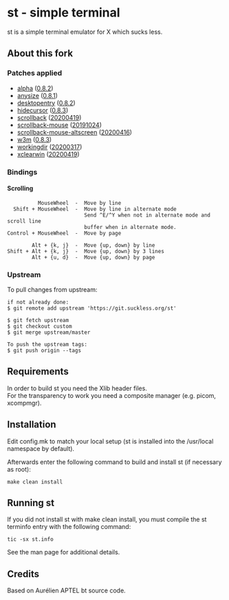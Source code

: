 # st - simple terminal
st is a simple terminal emulator for X which sucks less.


## About this fork
### Patches applied
 - [alpha](https://st.suckless.org/patches/alpha/)
 ([0.8.2](https://st.suckless.org/patches/alpha/st-alpha-0.8.2.diff))
 - [anysize](https://st.suckless.org/patches/anysize/)
 ([0.8.1](https://st.suckless.org/patches/anysize/st-anysize-0.8.1.diff))
 - [desktopentry](https://st.suckless.org/patches/desktopentry/)
 ([0.8.2](https://st.suckless.org/patches/desktopentry/st-desktopentry-0.8.2.diff))
 - [hidecursor](https://st.suckless.org/patches/hidecursor/)
 ([0.8.3](https://st.suckless.org/patches/hidecursor/st-hidecursor-0.8.3.diff))
 - [scrollback](https://st.suckless.org/patches/scrollback/)
 ([20200419](https://st.suckless.org/patches/scrollback/st-scrollback-20200419-72e3f6c.diff))
 - [scrollback-mouse](https://st.suckless.org/patches/scrollback/)
 ([20191024](https://st.suckless.org/patches/scrollback/st-scrollback-mouse-20191024-a2c479.diff))
 - [scrollback-mouse-altscreen](https://st.suckless.org/patches/scrollback/)
 ([20200416](https://st.suckless.org/patches/scrollback/st-scrollback-mouse-altscreen-20200416-5703aa0.diff))
 - [w3m](https://st.suckless.org/patches/w3m/)
 ([0.8.3](https://st.suckless.org/patches/w3m/st-w3m-0.8.3.diff))
 - [workingdir](https://st.suckless.org/patches/workingdir/)
 ([20200317](https://st.suckless.org/patches/workingdir/st-workingdir-20200317-51e19ea.diff))
 - [xclearwin](http://st.suckless.org/patches/xclearwin/)
 ([20200419](http://st.suckless.org/patches/xclearwin/st-xclearwin-20200419-6ee7143.diff))

### Bindings
#### Scrolling
```
          MouseWheel  -  Move by line
  Shift + MouseWheel  -  Move by line in alternate mode
                         Send ^E/^Y when not in alternate mode and scroll line
                         buffer when in alternate mode.
Control + MouseWheel  -  Move by page

        Alt + {k, j}  -  Move {up, down} by line
Shift + Alt + {k, j}  -  Move {up, down} by 3 lines
        Alt + {u, d}  -  Move {up, down} by page
```

### Upstream
To pull changes from upstream:
```
if not already done:
$ git remote add upstream 'https://git.suckless.org/st'

$ git fetch upstream
$ git checkout custom
$ git merge upstream/master

To push the upstream tags:
$ git push origin --tags
```


## Requirements
In order to build st you need the Xlib header files.\
For the transparency to work you need a composite manager (e.g. picom,
xcompmgr).


## Installation
Edit config.mk to match your local setup (st is installed into
the /usr/local namespace by default).

Afterwards enter the following command to build and install st (if
necessary as root):

    make clean install


## Running st
If you did not install st with make clean install, you must compile
the st terminfo entry with the following command:

    tic -sx st.info

See the man page for additional details.

## Credits
Based on Aurélien APTEL <aurelien dot aptel at gmail dot com> bt source code.

